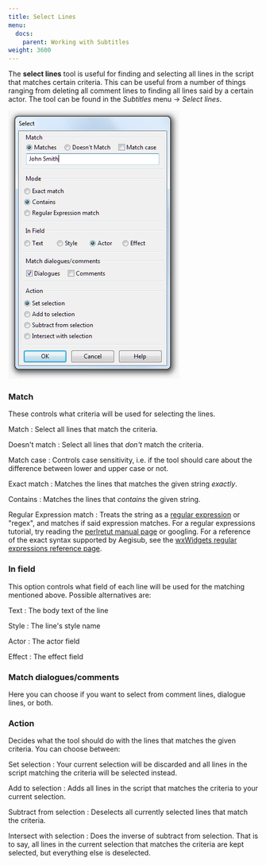```yaml
---
title: Select Lines
menu:
  docs:
    parent: Working with Subtitles
weight: 3600
---
```


The **select lines** tool is useful for finding and selecting all lines in the
script that matches certain criteria. This can be useful from a number of
things ranging from deleting all comment lines to finding all lines said by a
certain actor. The tool can be found in the _Subtitles_ menu -> _Select lines_.

![Select_lines](/img/3.2/Select_lines.png#center)

### Match ###
These controls what criteria will be used for selecting the lines.

Match
: Select all lines that match the criteria.

Doesn't match
: Select all lines that *don't* match the criteria.

Match case
: Controls case sensitivity, i.e. if the tool should care about the difference
between lower and upper case or not.

Exact match
: Matches the lines that matches the given string _exactly_.

Contains
: Matches the lines that _contains_ the given string.

Regular Expression match
: Treats the string as a [regular
expression](http://en.wikipedia.org/wiki/Regular_expression) or "regex", and
matches if said expression matches. For a regular expressions tutorial, try
reading the [perlretut manual page](http://perldoc.perl.org/perlretut.html) or
googling. For a reference of the exact syntax supported by Aegisub, see the
[wxWidgets regular expressions reference
page](http://www.wxwidgets.org/manuals/stable/wx_wxresyn.html).


### In field ###
This option controls what field of each line will be used for the matching
mentioned above. Possible alternatives are:

Text
: The body text of the line

Style
: The line's style name

Actor
: The actor field

Effect
: The effect field


### Match dialogues/comments ###
Here you can choose if you want to select from comment lines, dialogue lines,
or both.

### Action ###
Decides what the tool should do with the lines that matches the given criteria.
You can choose between:

Set selection
: Your current selection will be discarded and all lines in the script matching
the criteria will be selected instead.

Add to selection
: Adds all lines in the script that matches the criteria to your current
selection.

Subtract from selection
: Deselects all currently selected lines that match the criteria.

Intersect with selection
: Does the inverse of subtract from selection. That is to say, all lines in the
current selection that matches the criteria are kept selected, but everything
else is deselected.

